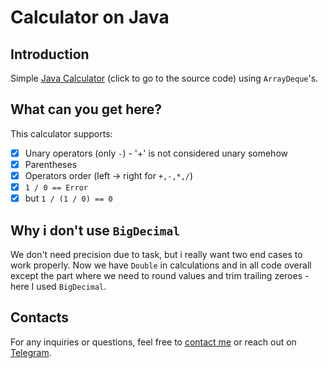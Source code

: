 # Calculator on Java

## Introduction
Simple [Java Calculator](./src/Calculator.java) (click to go to the source code) using `ArrayDeque`'s.

## What can you get here?
This calculator supports:
- [X] Unary operators (only `-`) - '+' is not considered unary somehow
- [X] Parentheses
- [X] Operators order (left -> right for `+,-,*,/`)
- [X] `1 / 0 == Error`
- [X] but `1 / (1 / 0) == 0`

## Why i don't use `BigDecimal`
We don't need precision due to task, but i really want two end cases to work properly.
Now we have `Double` in calculations and in all code overall 
except the part where we need to round values and trim trailing zeroes
\- here I used `BigDecimal`.

## Contacts
For any inquiries or questions, feel free to [contact me](mailto:skirtsfield@gmail.com) or reach out on [Telegram](https://t.me/skirtsfield).
